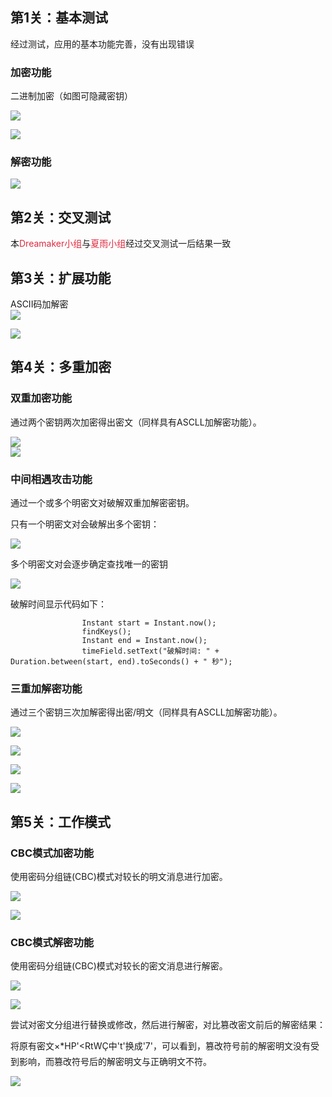 ## 第1关：基本测试
经过测试，应用的基本功能完善，没有出现错误

### 加密功能
二进制加密（如图可隐藏密钥）

![](https://cdn.nlark.com/yuque/0/2024/png/40844337/1730195259170-6c502ae2-f259-4f2b-9b76-33e034325939.png)

![](https://cdn.nlark.com/yuque/0/2024/png/40844337/1730195279993-fe2f5855-6d56-4f37-a9b2-792e7af668cc.png)

### 解密功能
![](https://cdn.nlark.com/yuque/0/2024/png/40844337/1730195312787-40045c98-0130-41a4-8bc2-79bb998bf99c.png)

### 
## 第2关：交叉测试
本<font style="color:#df2a3f;">Dreamaker小组</font>与<font style="color:#df2a3f;">夏雨小组</font>经过交叉测试一后结果一致

## 第3关：扩展功能
ASCII码加解密  
![](https://cdn.nlark.com/yuque/0/2024/png/40844337/1730195395411-6c5bf67b-2de7-43a1-9c51-44003a30e724.png)

![](https://cdn.nlark.com/yuque/0/2024/png/40844337/1730195400708-08b83416-c576-4f9e-80fb-7ecfc85bffec.png)



## 第4关：多重加密
### 双重加密功能
通过两个密钥两次加密得出密文（同样具有ASCLL加解密功能）。

![](https://cdn.nlark.com/yuque/0/2024/png/40844337/1730195517301-30ad6bfb-51b9-40d1-be22-cc52a140e363.png)  
![](https://cdn.nlark.com/yuque/0/2024/png/40844337/1730195612007-95703a81-48b5-4373-bbf4-3583321e535d.png)

### 中间相遇攻击功能
通过一个或多个明密文对破解双重加解密密钥。

只有一个明密文对会破解出多个密钥：

![](https://cdn.nlark.com/yuque/0/2024/png/40844337/1730198786238-3a303495-6811-4ba7-a24d-5275c48dd84e.png)

多个明密文对会逐步确定查找唯一的密钥

![](https://cdn.nlark.com/yuque/0/2024/png/40844337/1730197989033-91d89f2b-38a6-4369-8538-a3004e7bc107.png)

破解时间显示代码如下：

```plain
                Instant start = Instant.now();
                findKeys();
                Instant end = Instant.now();
                timeField.setText("破解时间: " + Duration.between(start, end).toSeconds() + " 秒");
```



### 三重加解密功能
通过三个密钥三次加解密得出密/明文（同样具有ASCLL加解密功能）。

![](https://cdn.nlark.com/yuque/0/2024/png/40844337/1730198204844-0f2544eb-640d-4e2f-86b4-d6e545e754cd.png)

![](https://cdn.nlark.com/yuque/0/2024/png/40844337/1730198233764-f59e95d1-b009-4f42-9674-eee5a7f43aa4.png)

![](https://cdn.nlark.com/yuque/0/2024/png/40844337/1730198268821-fed61958-88ec-40b8-80c3-e741732b6c44.png)

![](https://cdn.nlark.com/yuque/0/2024/png/40844337/1730198289887-6db3fba1-46af-4608-ab09-22aa74460567.png)

## 第5关：工作模式
### CBC模式加密功能
使用密码分组链(CBC)模式对较长的明文消息进行加密。  

![](https://cdn.nlark.com/yuque/0/2024/png/40844337/1730198492945-812b98d1-d69d-49db-937f-647451c07030.png)

![](https://cdn.nlark.com/yuque/0/2024/png/40844337/1730198519233-17033a69-568a-4e6b-bc46-4d4ffd5ce748.png)



### CBC模式解密功能
使用密码分组链(CBC)模式对较长的密文消息进行解密。

![](https://cdn.nlark.com/yuque/0/2024/png/40844337/1730198624441-926e4644-5e0e-4e42-967b-273f01811610.png)

![](https://cdn.nlark.com/yuque/0/2024/png/40844337/1730198573450-73a774cf-aaf5-4489-b287-4d1bfd914292.png)



尝试对密文分组进行替换或修改，然后进行解密，对比篡改密文前后的解密结果：

将原有密文×*HP'<RtWÇ中't'换成'7'，可以看到，篡改符号前的解密明文没有受到影响，而篡改符号后的解密明文与正确明文不符。

![](https://cdn.nlark.com/yuque/0/2024/png/40844337/1730199004423-85bb93e3-83cd-4783-9a7e-8bc1ef3da777.png)



